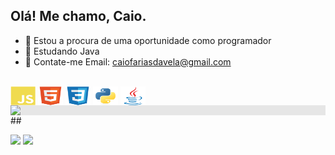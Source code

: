 ## Olá! Me chamo, Caio.

- 🔭 Estou a procura de uma oportunidade como programador
- 🌱 Estudando Java 
- 🧾 Contate-me Email: caiofariasdavela@gmail.com

<div style="display: inline_block"><br>
  <img align="center" alt="Js" height="30" width="40" src="https://raw.githubusercontent.com/devicons/devicon/master/icons/javascript/javascript-plain.svg">
  <img align="center" alt="Rafa-HTML" height="30" width="40" src="https://raw.githubusercontent.com/devicons/devicon/master/icons/html5/html5-original.svg">
  <img align="center" alt="CSS" height="30" width="40" src="https://raw.githubusercontent.com/devicons/devicon/master/icons/css3/css3-original.svg">
  <img align="center" alt="Python" height="30" width="40" src="https://raw.githubusercontent.com/devicons/devicon/master/icons/python/python-original.svg">
  <img align="center" alt="java" height="30" width="40" src="https://raw.githubusercontent.com/devicons/devicon/master/icons/java/java-original.svg">
 <br>
</div>

<div><img style="display: block;-webkit-user-select: none;margin: auto;background-color: hsl(0, 0%, 90%);" src="https://raw.githubusercontent.com/abhisheknaiidu/abhisheknaiidu/master/code.gif"></div>
##
   <div> 
 
  <a href = "mailto:caiofariasdavela@gmail.com"><img src="https://img.shields.io/badge/-Gmail-%23333?style=for-the-badge&logo=gmail&logoColor=white" target="_blank"></a>
  <a href="https://www.linkedin.com/in/caio-farias-b350261a4/" target="_blank"><img src="https://img.shields.io/badge/-LinkedIn-%230077B5?style=for-the-badge&logo=linkedin&logoColor=white" target="_blank"></a>
  
</div>
  
